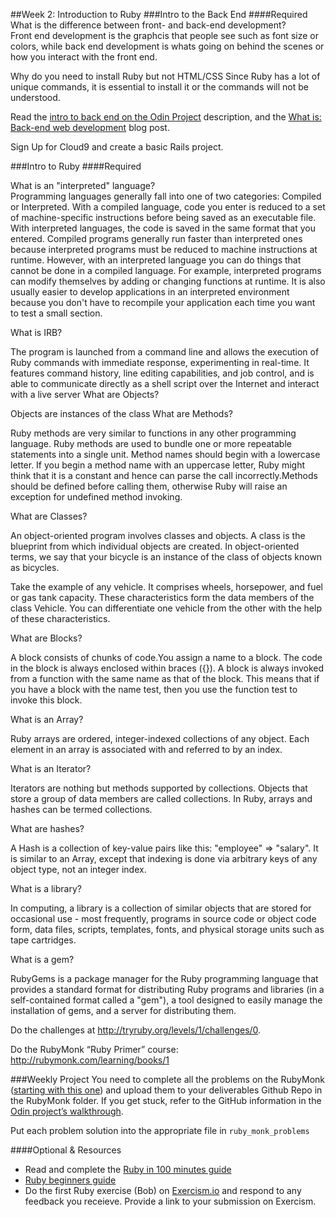 ##Week 2: Introduction to Ruby
###Intro to the Back End
####Required
What is the difference between front- and back-end development?<br>
Front end development is the graphcis that people see such as font size or colors, while back end development is whats going on behind the scenes or how you interact with the front end. 

Why do you need to install Ruby but not HTML/CSS
Since Ruby has a lot of unique commands, it is essential to install it or the commands will not be understood. 

Read the [intro to back end on the Odin Project](http://www.theodinproject.com/web-development-101/introduction-to-the-back-end) description, and the [What is: Back-end web development](http://blog.generalassemb.ly/what-is-back-end-web-development/) blog post.

Sign Up for Cloud9 and create a basic Rails project.

###Intro to Ruby
####Required

What is an "interpreted" language?<br> Programming languages generally fall into one of two categories: Compiled or Interpreted. With a compiled language, code you enter is reduced to a set of machine-specific instructions before being saved as an executable file. With interpreted languages, the code is saved in the same format that you entered. Compiled programs generally run faster than interpreted ones because interpreted programs must be reduced to machine instructions at runtime. However, with an interpreted language you can do things that cannot be done in a compiled language. For example, interpreted programs can modify themselves by adding or changing functions at runtime. It is also usually easier to develop applications in an interpreted environment because you don't have to recompile your application each time you want to test a small section.

What is IRB?<br>

The program is launched from a command line and allows the execution of Ruby commands with immediate response, experimenting in real-time. It features command history, line editing capabilities, and job control, and is able to communicate directly as a shell script over the Internet and interact with a live server
What are Objects?<br>

Objects are instances of the class
What are Methods?<br>

Ruby methods are very similar to functions in any other programming language. Ruby methods are used to bundle one or more repeatable statements into a single unit. Method names should begin with a lowercase letter. If you begin a method name with an uppercase letter, Ruby might think that it is a constant and hence can parse the call incorrectly.Methods should be defined before calling them, otherwise Ruby will raise an exception for undefined method invoking.

What are Classes?<br>

An object-oriented program involves classes and objects. A class is the blueprint from which individual objects are created. In object-oriented terms, we say that your bicycle is an instance of the class of objects known as bicycles.

Take the example of any vehicle. It comprises wheels, horsepower, and fuel or gas tank capacity. These characteristics form the data members of the class Vehicle. You can differentiate one vehicle from the other with the help of these characteristics.

What are Blocks?<br>

A block consists of chunks of code.You assign a name to a block. The code in the block is always enclosed within braces ({}). A block is always invoked from a function with the same name as that of the block. This means that if you have a block with the name test, then you use the function test to invoke this block.

What is an Array?<br>

Ruby arrays are ordered, integer-indexed collections of any object. Each element in an array is associated with and referred to by an index.

What is an Iterator?<br>

Iterators are nothing but methods supported by collections. Objects that store a group of data members are called collections. In Ruby, arrays and hashes can be termed collections.

What are hashes?<br>

A Hash is a collection of key-value pairs like this: "employee" => "salary". It is similar to an Array, except that indexing is done via arbitrary keys of any object type, not an integer index.

What is a library?<br>

In computing, a library is a collection of similar objects that are stored for occasional use - most frequently, programs in source code or object code form, data files, scripts, templates, fonts, and physical storage units such as tape cartridges.

What is a gem?<br>

RubyGems is a package manager for the Ruby programming language that provides a standard format for distributing Ruby programs and libraries (in a self-contained format called a "gem"), a tool designed to easily manage the installation of gems, and a server for distributing them.

Do the challenges at http://tryruby.org/levels/1/challenges/0.

Do the RubyMonk “Ruby Primer” course: http://rubymonk.com/learning/books/1

###Weekly Project
You need to complete all the problems on the RubyMonk ([starting with this one](http://rubymonk.com/learning/books/1-ruby-primer/problems/9-calculator)) and upload them to your deliverables Github Repo in the RubyMonk folder. If you get stuck, refer to the GitHub information in the [Odin project’s walkthrough](http://www.theodinproject.com/web-development-101/html-css).

Put each problem solution into the appropriate file in `ruby_monk_problems`

####Optional & Resources
 - Read and complete the [Ruby in 100 minutes guide](http://tutorials.jumpstartlab.com/projects/ruby\_in\_100_minutes.html)
 - [Ruby beginners guide](https://hackhands.com/beginners-guide-ruby/)
 - Do the first Ruby exercise (Bob) on [Exercism.io](http://exercism.io/) and respond to any
   feedback you receieve.  Provide a link to your submission on
   Exercism.
